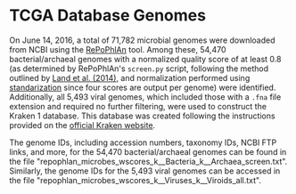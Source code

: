 # TCGA Database Genomes

On June 14, 2016, a total of 71,782 microbial genomes were downloaded from NCBI using the [RePoPhlAn](https://github.com/SegataLab/repophlan) tool. Among these, 54,470 bacterial/archaeal genomes with a normalized quality score of at least 0.8 (as determined by RePoPhlAn's `screen.py` script, following the method outlined by [Land et al. (2014)](https://environmentalmicrobiome.biomedcentral.com/articles/10.1186/1944-3277-9-20), and normalization performed using [standarization](https://github.com/tanaes/script_bin/blob/master/filter_repophlan.py) since four scores are output per genome) were identified. Additionally, all 5,493 viral genomes, which included those with a `.fna` file extension and required no further filtering, were used to construct the Kraken 1 database. This database was created following the instructions provided on the [official Kraken website](https://ccb.jhu.edu/software/kraken/MANUAL.html#custom-databases). 

The genome IDs, including accession numbers, taxonomy IDs, NCBI FTP links, and more, for the 54,470 bacterial/archaeal genomes can be found in the file "repophlan_microbes_wscores_k__Bacteria_k__Archaea_screen.txt". Similarly, the genome IDs for the 5,493 viral genomes can be accessed in the file "repophlan_microbes_wscores_k__Viruses_k__Viroids_all.txt".


